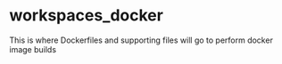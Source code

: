 # workspaces_docker
This is where Dockerfiles and supporting files will go to perform docker image builds
